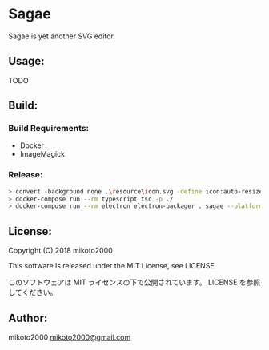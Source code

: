 Sagae
=====

Sagae is yet another SVG editor.


Usage:
------

TODO

Build:
------

### Build Requirements:

- Docker
- ImageMagick


### Release:

```sh
> convert -background none .\resource\icon.svg -define icon:auto-resize .\resource\icon.ico
> docker-compose run --rm typescript tsc -p ./
> docker-compose run --rm electron electron-packager . sagae --platform=win32 --arch=x64 --electron-version=1.7.9 --overwrite --icon=./resource/icon.ico
```

License:
--------

Copyright (C) 2018 mikoto2000

This software is released under the MIT License, see LICENSE

このソフトウェアは MIT ライセンスの下で公開されています。 LICENSE を参照してください。


Author:
-------

mikoto2000 <mikoto2000@gmail.com>

